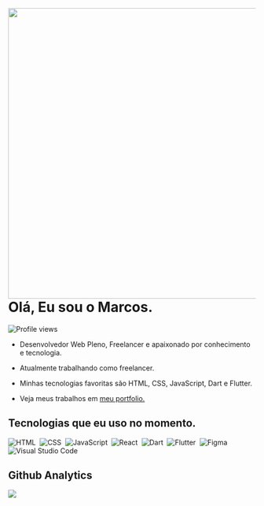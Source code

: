 <img align="right" height="590" src="https://raw.githubusercontent.com/gist/marcosramoss/31fb4234d6ac84c81595501bb084d00c/raw/1f2c4dfbe74d06b14bff4c3e7baca57a0f4f3b99/github-card.svg"/>

<h1 align="left">Olá, Eu sou o Marcos.</h1>

<p align='left'> <img src='https://komarev.com/ghpvc/?username=marcosramoss&color=orange' alt='Profile views' /></p>

- Desenvolvedor Web Pleno, Freelancer e apaixonado por conhecimento e tecnologia.

- Atualmente trabalhando como freelancer.

- Minhas tecnologias favoritas são HTML, CSS, JavaScript, Dart e Flutter.

- Veja meus trabalhos em [meu portfolio.](https://marcosramoss.dev/)



## Tecnologias que eu uso no momento.

![HTML](https://img.shields.io/badge/-HTML-05122A?style=flat&logo=html5)&nbsp;
![CSS](https://img.shields.io/badge/-CSS-05122A?style=flat&logo=css3&logoColor=1572B6)&nbsp;
![JavaScript](https://img.shields.io/badge/-JavaScript-05122A?style=flat&logo=javascript)&nbsp;
![React](https://img.shields.io/badge/React-05122A?style=flat&logo=react)&nbsp;
![Dart](https://img.shields.io/badge/Dart-05122A?style=flat&logo=dart&logoColor=007ACC)&nbsp;
![Flutter](https://img.shields.io/badge/Flutter-05122A?style=flat&logo=flutter&logoColor=007ACC)&nbsp;
![Figma](https://img.shields.io/badge/Figma-05122A?style=flat&logo=figma)&nbsp;
![Visual Studio Code](https://img.shields.io/badge/Visual%20Studio%20Code-05122A?style=flat&logo=visual-studio-code&logoColor=007ACC)&nbsp;


## Github Analytics

<p>
  <img src='https://github-readme-stats.vercel.app/api/top-langs/?username=marcosramoss&hide_progress=true&layout=compact&theme=darcula&show_icons=true)](https://github.com/anuraghazra/github-readme-stats)'
</p>


